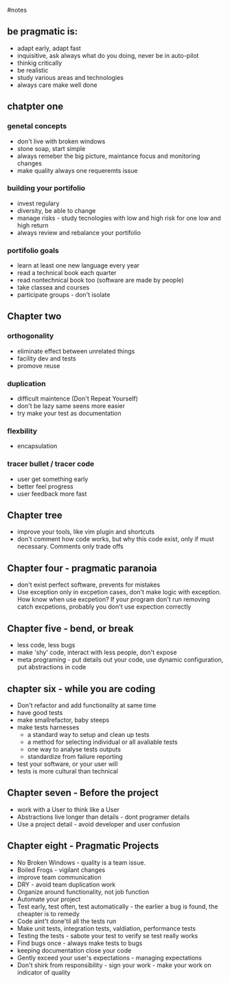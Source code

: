 #notes

## be pragmatic is:

* adapt early, adapt fast
* inquisitive, ask always what do you doing, never be in auto-pilot
* thinkig critically
* be realistic
* study various areas and technologies
* always care make well done


## chatpter one

### genetal concepts
 * don't live with broken windows
 * stone soap, start simple
 * always remeber the big picture, maintance focus and monitoring changes
 * make quality always one requeremts issue

### building your portifolio

* invest regulary
* diversity, be able  to change
* manage risks - study tecnologies with low and high risk for one low and high return
* always review and rebalance your portifolio

### portifolio goals

* learn at least one new language every year
* read a technical book each quarter
* read nontechnical book too (software are made by people)
* take classea and courses
* participate groups - don't isolate

## Chapter two

### orthogonality

* eliminate effect between unrelated things
* facility dev and tests
* promove reuse

### duplication

* difficult maintence (Don't Repeat Yourself)
* don't be lazy same seens more easier
* try make your test as documentation

### flexbility

* encapsulation

### tracer bullet / tracer code

* user get something early
* better feel progress
* user feedback more fast

## Chapter tree

* improve your tools, like vim plugin and shortcuts
* don't comment how code works, but why this code exist, only if must necessary. Comments only trade offs

## Chapter four - pragmatic paranoia

* don't exist perfect software, prevents for mistakes
* Use exception only in excpetion cases, don't make logic with exception. How know when use excpetion? If your program don't run removing catch excpetions, probably you don't use expection correctly

## Chapter five - bend, or break

* less code, less bugs
* make 'shy' code, interact with less people, don't expose
* meta programing - put details out your code, use dynamic configuration, put abstractions in code
 
## chapter six - while you are coding

* Don't refactor and add functionality at same time
* have good tests
* make smallrefactor, baby steeps
* make tests harnesses
  - a standard way to setup and clean up tests
  - a method for selecting individual or all avaliable tests
  - one way to analyse tests outputs
  - standardize from failure reporting
* test your software, or your user will
* tests is more cultural than technical

## Chapter seven - Before the project

* work with a User to think like a User
* Abstractions live longer than details - dont programer details
* Use a project detail - avoid developer and user confusion

## Chapter eight - Pragmatic Projects

* No Broken Windows - quality is a team issue.
* Boiled Frogs - vigilant changes
* improve team communication
* DRY - avoid team duplication work
* Organize around functionality, not job function
* Automate your project
* Test early, test often, test automatically - the earlier a bug is found, the cheapter is to remedy
* Code aint't done'til all the tests run
* Make unit tests, integration tests, valdiation, performance tests
* Testing the tests - sabote your test to verify se test really works
* Find bugs once - always make tests to bugs
* keeping documentation close your code
* Gently exceed your user's expectations - managing expectations
* Don't shirk from responsibility - sign your work - make your work on indicator of quality
